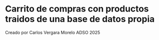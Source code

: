 # Carrito de compras con productos traidos de una base de datos propia

Creado por Carlos Vergara Morelo
ADSO
2025